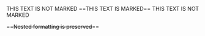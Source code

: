 ﻿THIS TEXT IS NOT MARKED
==THIS TEXT IS MARKED==
THIS TEXT IS NOT MARKED

==~~Nested formatting is preserved~~==